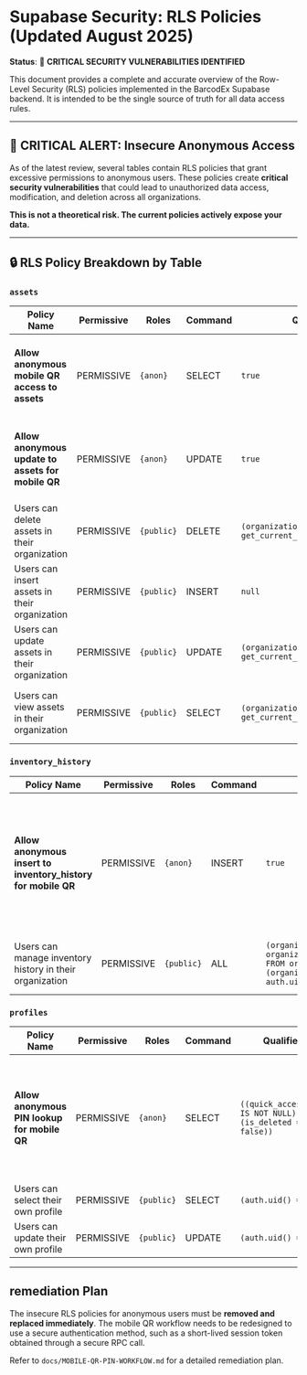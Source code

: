 # Supabase Security: RLS Policies (Updated August 2025)

**Status**: 🚨 **CRITICAL SECURITY VULNERABILITIES IDENTIFIED**

This document provides a complete and accurate overview of the Row-Level Security (RLS) policies implemented in the BarcodEx Supabase backend. It is intended to be the single source of truth for all data access rules.

---

## 🚨 **CRITICAL ALERT: Insecure Anonymous Access**

As of the latest review, several tables contain RLS policies that grant excessive permissions to anonymous users. These policies create **critical security vulnerabilities** that could lead to unauthorized data access, modification, and deletion across all organizations.

**This is not a theoretical risk. The current policies actively expose your data.**

---

## 🔒 **RLS Policy Breakdown by Table**

### `assets`

| Policy Name                                    | Permissive | Roles      | Command | Qualifier                                           | With Check                                        | **Analysis**                                                                                                        |
| ---------------------------------------------- | ---------- | ---------- | ------- | --------------------------------------------------- | ------------------------------------------------- | ------------------------------------------------------------------------------------------------------------------- |
| **Allow anonymous mobile QR access to assets** | PERMISSIVE | `{anon}`   | SELECT  | `true`                                              | `null`                                            | 🚨 **CRITICAL**: Allows anonymous users to **read any asset in any organization**.                                    |
| **Allow anonymous update to assets for mobile QR** | PERMISSIVE | `{anon}`   | UPDATE  | `true`                                              | `true`                                            | 🚨 **CRITICAL**: Allows anonymous users to **update any asset in any organization**.                                  |
| Users can delete assets in their organization  | PERMISSIVE | `{public}` | DELETE  | `(organization_id = get_current_organization_id())` | `null`                                            | ✅ **Secure**: Correctly scoped to the user's organization.                                                         |
| Users can insert assets in their organization  | PERMISSIVE | `{public}` | INSERT  | `null`                                              | `(organization_id = get_current_organization_id())` | ✅ **Secure**: Correctly scoped to the user's organization.                                                         |
| Users can update assets in their organization  | PERMISSIVE | `{public}` | UPDATE  | `(organization_id = get_current_organization_id())` | `(organization_id = get_current_organization_id())` | ✅ **Secure**: Correctly scoped to the user's organization.                                                         |
| Users can view assets in their organization    | PERMISSIVE | `{public}` | SELECT  | `(organization_id = get_current_organization_id())` | `null`                                            | ✅ **Secure**: Correctly scoped to the user's organization.                                                         |

### `inventory_history`

| Policy Name                                              | Permissive | Roles      | Command | With Check                                                                                               | **Analysis**                                                                                                           |
| -------------------------------------------------------- | ---------- | ---------- | ------- | -------------------------------------------------------------------------------------------------------- | ---------------------------------------------------------------------------------------------------------------------- |
| **Allow anonymous insert to inventory_history for mobile QR** | PERMISSIVE | `{anon}`   | INSERT  | `true`                                                                                                   | 🚨 **CRITICAL**: Allows anonymous users to **insert arbitrary records** into the inventory history for any organization. |
| Users can manage inventory history in their organization | PERMISSIVE | `{public}` | ALL     | `(organization_id IN ( SELECT organization_members.organization_id FROM organization_members WHERE (organization_members.user_id = auth.uid())))` | ✅ **Secure**: Correctly scoped to the user's organization.                                                            |

### `profiles`

| Policy Name                               | Permissive | Roles      | Command | Qualifier                                              | **Analysis**                                                                                                                                      |
| ----------------------------------------- | ---------- | ---------- | ------- | ------------------------------------------------------ | ------------------------------------------------------------------------------------------------------------------------------------------------- |
| **Allow anonymous PIN lookup for mobile QR** | PERMISSIVE | `{anon}`   | SELECT  | `((quick_access_pin IS NOT NULL) AND (is_deleted = false))` | ⚠️ **RISK**: Allows for the enumeration of users who have a `quick_access_pin` enabled, which could be a security risk. This should be removed. |
| Users can select their own profile        | PERMISSIVE | `{public}` | SELECT  | `(auth.uid() = id)`                                    | ✅ **Secure**: Users can only access their own profile.                                                                                           |
| Users can update their own profile        | PERMISSIVE | `{public}` | UPDATE  | `(auth.uid() = id)`                                    | ✅ **Secure**: Users can only update their own profile.                                                                                           |

---

##  remediation Plan

The insecure RLS policies for anonymous users must be **removed and replaced immediately**. The mobile QR workflow needs to be redesigned to use a secure authentication method, such as a short-lived session token obtained through a secure RPC call.

Refer to `docs/MOBILE-QR-PIN-WORKFLOW.md` for a detailed remediation plan.
